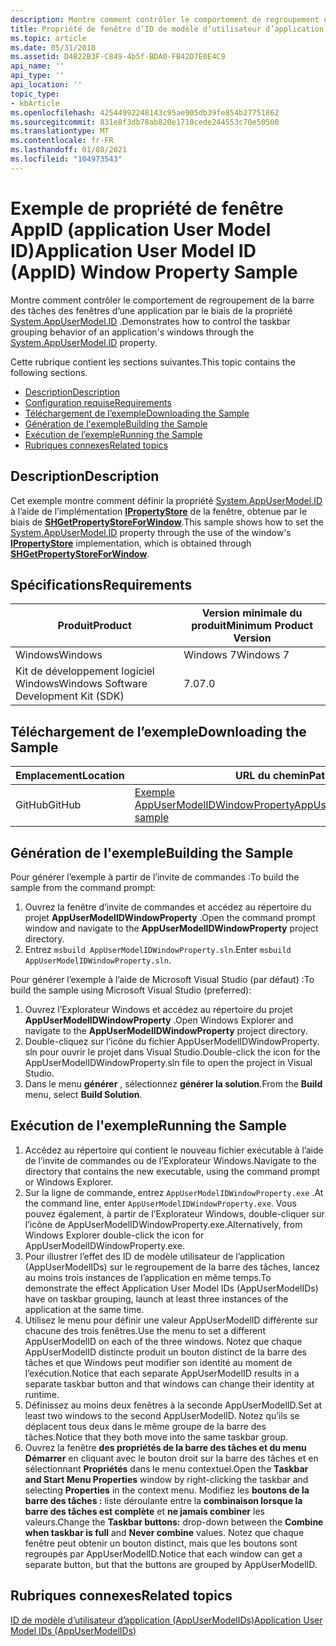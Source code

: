 ```yaml
---
description: Montre comment contrôler le comportement de regroupement de la barre des tâches des fenêtres d’une application par le biais de la propriété System.AppUserModel.ID.
title: Propriété de fenêtre d’ID de modèle d’utilisateur d’application, exemple
ms.topic: article
ms.date: 05/31/2018
ms.assetid: D4B22B3F-C849-4b5f-BDA0-FB42D7E0E4C9
api_name: ''
api_type: ''
api_location: ''
topic_type:
- kbArticle
ms.openlocfilehash: 42544992248143c95ae905db39fe854b27751862
ms.sourcegitcommit: 831e8f3db78ab820e1710cede244553c70e50500
ms.translationtype: MT
ms.contentlocale: fr-FR
ms.lasthandoff: 01/08/2021
ms.locfileid: "104973543"
---
```

# <a name="application-user-model-id-appid-window-property-sample"></a><span data-ttu-id="ea912-103">Exemple de propriété de fenêtre AppID (application User Model ID)</span><span class="sxs-lookup"><span data-stu-id="ea912-103">Application User Model ID (AppID) Window Property Sample</span></span>

<span data-ttu-id="ea912-104">Montre comment contrôler le comportement de regroupement de la barre des tâches des fenêtres d’une application par le biais de la propriété [System.AppUserModel.ID](../properties/props-system-appusermodel-id.md) .</span><span class="sxs-lookup"><span data-stu-id="ea912-104">Demonstrates how to control the taskbar grouping behavior of an application's windows through the [System.AppUserModel.ID](../properties/props-system-appusermodel-id.md) property.</span></span>

<span data-ttu-id="ea912-105">Cette rubrique contient les sections suivantes.</span><span class="sxs-lookup"><span data-stu-id="ea912-105">This topic contains the following sections.</span></span>

-   [<span data-ttu-id="ea912-106">Description</span><span class="sxs-lookup"><span data-stu-id="ea912-106">Description</span></span>](#description)
-   [<span data-ttu-id="ea912-107">Configuration requise</span><span class="sxs-lookup"><span data-stu-id="ea912-107">Requirements</span></span>](#requirements)
-   [<span data-ttu-id="ea912-108">Téléchargement de l’exemple</span><span class="sxs-lookup"><span data-stu-id="ea912-108">Downloading the Sample</span></span>](#downloading-the-sample)
-   [<span data-ttu-id="ea912-109">Génération de l'exemple</span><span class="sxs-lookup"><span data-stu-id="ea912-109">Building the Sample</span></span>](#building-the-sample)
-   [<span data-ttu-id="ea912-110">Exécution de l’exemple</span><span class="sxs-lookup"><span data-stu-id="ea912-110">Running the Sample</span></span>](#running-the-sample)
-   [<span data-ttu-id="ea912-111">Rubriques connexes</span><span class="sxs-lookup"><span data-stu-id="ea912-111">Related topics</span></span>](#related-topics)

## <a name="description"></a><span data-ttu-id="ea912-112">Description</span><span class="sxs-lookup"><span data-stu-id="ea912-112">Description</span></span>

<span data-ttu-id="ea912-113">Cet exemple montre comment définir la propriété [System.AppUserModel.ID](../properties/props-system-appusermodel-id.md) à l’aide de l’implémentation [**IPropertyStore**](/windows/win32/api/propsys/nn-propsys-ipropertystore) de la fenêtre, obtenue par le biais de [**SHGetPropertyStoreForWindow**](/windows/win32/api/shellapi/nf-shellapi-shgetpropertystoreforwindow).</span><span class="sxs-lookup"><span data-stu-id="ea912-113">This sample shows how to set the [System.AppUserModel.ID](../properties/props-system-appusermodel-id.md) property through the use of the window's [**IPropertyStore**](/windows/win32/api/propsys/nn-propsys-ipropertystore) implementation, which is obtained through [**SHGetPropertyStoreForWindow**](/windows/win32/api/shellapi/nf-shellapi-shgetpropertystoreforwindow).</span></span>

## <a name="requirements"></a><span data-ttu-id="ea912-114">Spécifications</span><span class="sxs-lookup"><span data-stu-id="ea912-114">Requirements</span></span>



| <span data-ttu-id="ea912-115">Produit</span><span class="sxs-lookup"><span data-stu-id="ea912-115">Product</span></span>                                | <span data-ttu-id="ea912-116">Version minimale du produit</span><span class="sxs-lookup"><span data-stu-id="ea912-116">Minimum Product Version</span></span> |
|----------------------------------------|-------------------------|
| <span data-ttu-id="ea912-117">Windows</span><span class="sxs-lookup"><span data-stu-id="ea912-117">Windows</span></span>                                | <span data-ttu-id="ea912-118">Windows 7</span><span class="sxs-lookup"><span data-stu-id="ea912-118">Windows 7</span></span>               |
| <span data-ttu-id="ea912-119">Kit de développement logiciel Windows</span><span class="sxs-lookup"><span data-stu-id="ea912-119">Windows Software Development Kit (SDK)</span></span> | <span data-ttu-id="ea912-120">7.0</span><span class="sxs-lookup"><span data-stu-id="ea912-120">7.0</span></span>                     |



 

## <a name="downloading-the-sample"></a><span data-ttu-id="ea912-121">Téléchargement de l’exemple</span><span class="sxs-lookup"><span data-stu-id="ea912-121">Downloading the Sample</span></span>

| <span data-ttu-id="ea912-122">Emplacement</span><span class="sxs-lookup"><span data-stu-id="ea912-122">Location</span></span>      | <span data-ttu-id="ea912-123">URL du chemin</span><span class="sxs-lookup"><span data-stu-id="ea912-123">Path URL</span></span>                                                                                             |
|---------------|------------------------------------------------------------------------------------------------------|
| <span data-ttu-id="ea912-124">GitHub</span><span class="sxs-lookup"><span data-stu-id="ea912-124">GitHub</span></span>  | [<span data-ttu-id="ea912-125">Exemple AppUserModelIDWindowProperty</span><span class="sxs-lookup"><span data-stu-id="ea912-125">AppUserModelIDWindowProperty sample</span></span>](https://github.com/microsoft/Windows-classic-samples/tree/master/Samples/Win7Samples/winui/shell/appshellintegration/AppUserModelIDWindowProperty) |


## <a name="building-the-sample"></a><span data-ttu-id="ea912-126">Génération de l'exemple</span><span class="sxs-lookup"><span data-stu-id="ea912-126">Building the Sample</span></span>

<span data-ttu-id="ea912-127">Pour générer l’exemple à partir de l’invite de commandes :</span><span class="sxs-lookup"><span data-stu-id="ea912-127">To build the sample from the command prompt:</span></span>

1.  <span data-ttu-id="ea912-128">Ouvrez la fenêtre d’invite de commandes et accédez au répertoire du projet **AppUserModelIDWindowProperty** .</span><span class="sxs-lookup"><span data-stu-id="ea912-128">Open the command prompt window and navigate to the **AppUserModelIDWindowProperty** project directory.</span></span>
2.  <span data-ttu-id="ea912-129">Entrez `msbuild AppUserModelIDWindowProperty.sln`.</span><span class="sxs-lookup"><span data-stu-id="ea912-129">Enter `msbuild AppUserModelIDWindowProperty.sln`.</span></span>

<span data-ttu-id="ea912-130">Pour générer l’exemple à l’aide de Microsoft Visual Studio (par défaut) :</span><span class="sxs-lookup"><span data-stu-id="ea912-130">To build the sample using Microsoft Visual Studio (preferred):</span></span>

1.  <span data-ttu-id="ea912-131">Ouvrez l’Explorateur Windows et accédez au répertoire du projet **AppUserModelIDWindowProperty** .</span><span class="sxs-lookup"><span data-stu-id="ea912-131">Open Windows Explorer and navigate to the **AppUserModelIDWindowProperty** project directory.</span></span>
2.  <span data-ttu-id="ea912-132">Double-cliquez sur l’icône du fichier AppUserModelIDWindowProperty. sln pour ouvrir le projet dans Visual Studio.</span><span class="sxs-lookup"><span data-stu-id="ea912-132">Double-click the icon for the AppUserModelIDWindowProperty.sln file to open the project in Visual Studio.</span></span>
3.  <span data-ttu-id="ea912-133">Dans le menu **générer** , sélectionnez **générer la solution**.</span><span class="sxs-lookup"><span data-stu-id="ea912-133">From the **Build** menu, select **Build Solution**.</span></span>

## <a name="running-the-sample"></a><span data-ttu-id="ea912-134">Exécution de l'exemple</span><span class="sxs-lookup"><span data-stu-id="ea912-134">Running the Sample</span></span>

1.  <span data-ttu-id="ea912-135">Accédez au répertoire qui contient le nouveau fichier exécutable à l’aide de l’invite de commandes ou de l’Explorateur Windows.</span><span class="sxs-lookup"><span data-stu-id="ea912-135">Navigate to the directory that contains the new executable, using the command prompt or Windows Explorer.</span></span>
2.  <span data-ttu-id="ea912-136">Sur la ligne de commande, entrez `AppUserModelIDWindowProperty.exe` .</span><span class="sxs-lookup"><span data-stu-id="ea912-136">At the command line, enter `AppUserModelIDWindowProperty.exe`.</span></span> <span data-ttu-id="ea912-137">Vous pouvez également, à partir de l’Explorateur Windows, double-cliquer sur l’icône de AppUserModelIDWindowProperty.exe.</span><span class="sxs-lookup"><span data-stu-id="ea912-137">Alternatively, from Windows Explorer double-click the icon for AppUserModelIDWindowProperty.exe.</span></span>
3.  <span data-ttu-id="ea912-138">Pour illustrer l’effet des ID de modèle utilisateur de l’application (AppUserModelIDs) sur le regroupement de la barre des tâches, lancez au moins trois instances de l’application en même temps.</span><span class="sxs-lookup"><span data-stu-id="ea912-138">To demonstrate the effect Application User Model IDs (AppUserModelIDs) have on taskbar grouping, launch at least three instances of the application at the same time.</span></span>
4.  <span data-ttu-id="ea912-139">Utilisez le menu pour définir une valeur AppUserModelID différente sur chacune des trois fenêtres.</span><span class="sxs-lookup"><span data-stu-id="ea912-139">Use the menu to set a different AppUserModelID on each of the three windows.</span></span> <span data-ttu-id="ea912-140">Notez que chaque AppUserModelID distincte produit un bouton distinct de la barre des tâches et que Windows peut modifier son identité au moment de l’exécution.</span><span class="sxs-lookup"><span data-stu-id="ea912-140">Notice that each separate AppUserModelID results in a separate taskbar button and that windows can change their identity at runtime.</span></span>
5.  <span data-ttu-id="ea912-141">Définissez au moins deux fenêtres à la seconde AppUserModelID.</span><span class="sxs-lookup"><span data-stu-id="ea912-141">Set at least two windows to the second AppUserModelID.</span></span> <span data-ttu-id="ea912-142">Notez qu’ils se déplacent tous deux dans le même groupe de la barre des tâches.</span><span class="sxs-lookup"><span data-stu-id="ea912-142">Notice that they both move into the same taskbar group.</span></span>
6.  <span data-ttu-id="ea912-143">Ouvrez la fenêtre **des propriétés de la barre des tâches et du menu Démarrer** en cliquant avec le bouton droit sur la barre des tâches et en sélectionnant **Propriétés** dans le menu contextuel.</span><span class="sxs-lookup"><span data-stu-id="ea912-143">Open the **Taskbar and Start Menu Properties** window by right-clicking the taskbar and selecting **Properties** in the context menu.</span></span> <span data-ttu-id="ea912-144">Modifiez les **boutons de la barre des tâches :** liste déroulante entre la **combinaison lorsque la barre des tâches est complète** et **ne jamais combiner** les valeurs.</span><span class="sxs-lookup"><span data-stu-id="ea912-144">Change the **Taskbar buttons:** drop-down between the **Combine when taskbar is full** and **Never combine** values.</span></span> <span data-ttu-id="ea912-145">Notez que chaque fenêtre peut obtenir un bouton distinct, mais que les boutons sont regroupés par AppUserModelID.</span><span class="sxs-lookup"><span data-stu-id="ea912-145">Notice that each window can get a separate button, but that the buttons are grouped by AppUserModelID.</span></span>

## <a name="related-topics"></a><span data-ttu-id="ea912-146">Rubriques connexes</span><span class="sxs-lookup"><span data-stu-id="ea912-146">Related topics</span></span>

<dl> <dt>

[<span data-ttu-id="ea912-147">ID de modèle d’utilisateur d’application (AppUserModelIDs)</span><span class="sxs-lookup"><span data-stu-id="ea912-147">Application User Model IDs (AppUserModelIDs)</span></span>](appids.md)
</dt> </dl>

 

 
